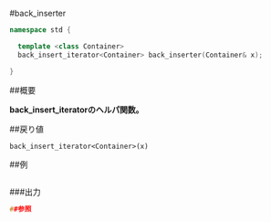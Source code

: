 #back_inserter
```cpp
namespace std {

  template <class Container>
  back_insert_iterator<Container> back_inserter(Container& x);

}
```

##概要

<b>back_insert_iteratorのヘルパ関数。</b>


##戻り値

`back_insert_iterator<Container>(x)`

##例

```cpp
```

###出力

```cpp
##参照
```
